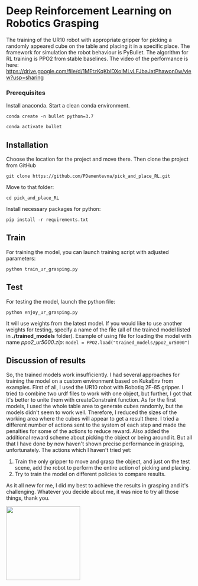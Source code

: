 # Deep Reinforcement Learning on Robotics Grasping

The training of the UR10 robot with appropriate gripper for 
picking a randomly appeared cube on the table and placing it 
in a specific place. The framework for simulation the robot behaviour 
is PyBullet. The algorithm for RL training is PPO2 from stable baselines.
The video of the performance is here: https://drive.google.com/file/d/1MEtzKqKblDXoIMLvLFJbaJatPhawon0w/view?usp=sharing

### Prerequisites

Install anaconda. Start a clean conda environment.

`conda create -n bullet python=3.7`

`conda activate bullet`

## Installation

Choose the location for the project and move there. 
Then clone the project from GitHub

`git clone https://github.com/PDementevna/pick_and_place_RL.git`

Move to that folder:

`cd pick_and_place_RL`

Install necessary packages for python:

`pip install -r requirements.txt`

## Train

For training the model, you can launch training script
with adjusted parameters:

`python train_ur_grasping.py`

## Test

For testing the model, launch the python file:

`python enjoy_ur_grasping.py`

It will use weights from the latest model. If you would like to use 
another weights for testing, specify a name of the file (all of the
trained model listed in **./trained_models** folder).
Example of using file for loading the model with name _ppo2_ur5000.zip_:
`model = PPO2.load("trained_models/ppo2_ur5000")`

## Discussion of results

So, the trained models work insufficiently. I had several approaches
for training the model on a custom environment based on KukaEnv from
examples. 
First of all, I used the UR10 robot with Robotiq 2F-85 gripper. 
I tried to combine two urdf files to work with one object, but 
further, I got that it's better to unite them with createConstraint
function. As for the first models, I used the whole table area 
to generate cubes randomly, but the models didn't seem to work well.
Therefore, I reduced the sizes of the working area where the cubes 
will appear to get a result there. I tried a different number of 
actions sent to the system of each step and made the penalties for 
some of the actions to reduce reward. Also added the additional 
reward scheme about picking the object or being around it. But all 
that I have done by now haven't shown precise performance in grasping,
unfortunately.
The actions which I haven't tried yet:
1) Train the only gripper to move and grasp the object, and just on
   the test scene, add the robot to perform the entire action of 
   picking and placing.
2) Try to train the model on different policies to compare results.

As it all new for me, I did my best to achieve the results in grasping 
and it's challenging.
Whatever you decide about me, it was nice to try all those things,
thank you. 


<!-- ![Alt Text](https://github.com/PDementevna/pick_and_place_RL/blob/env_with_orn/video/withoutOrn.gif) -->
<img src="https://github.com/PDementevna/pick_and_place_RL/raw/env_with_orn/video/withoutOrn.gif" width="200" height="200">
